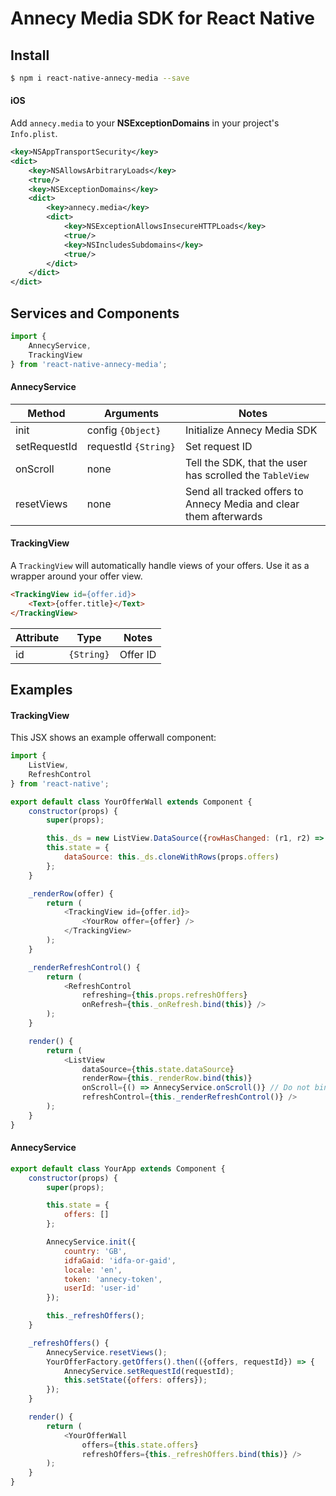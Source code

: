 # Annecy Media SDK for React Native

## Install

```bash
$ npm i react-native-annecy-media --save
```

#### iOS

Add `annecy.media` to your **NSExceptionDomains** in your project's `Info.plist`.

```xml
<key>NSAppTransportSecurity</key>
<dict>
    <key>NSAllowsArbitraryLoads</key>
    <true/>
    <key>NSExceptionDomains</key>
    <dict>
        <key>annecy.media</key>
        <dict>
            <key>NSExceptionAllowsInsecureHTTPLoads</key>
            <true/>
            <key>NSIncludesSubdomains</key>
            <true/>
        </dict>
    </dict>
</dict>

```

## Services and Components

```javascript
import {
    AnnecyService,
    TrackingView
} from 'react-native-annecy-media';
```

#### AnnecyService

| Method | Arguments | Notes |
| ------ | --------- | ----- |
| init   | config&nbsp;`{Object}` | Initialize Annecy Media SDK |
| setRequestId | requestId&nbsp;`{String}` | Set request ID |
| onScroll | none | Tell the SDK, that the user has scrolled the `TableView` |
| resetViews | none | Send all tracked offers to Annecy Media and clear them afterwards |

#### TrackingView

A `TrackingView` will automatically handle views of your offers. Use it as a wrapper around your offer view.

```html
<TrackingView id={offer.id}>
	<Text>{offer.title}</Text>
</TrackingView>

```

| Attribute | Type         | Notes    |
| --------- | ------------ | -------- |
| id        | `{String}`   | Offer ID |

## Examples

#### TrackingView

This JSX shows an example offerwall component:

```javascript
import {
    ListView,
    RefreshControl
} from 'react-native';

export default class YourOfferWall extends Component {
    constructor(props) {
        super(props);

        this._ds = new ListView.DataSource({rowHasChanged: (r1, r2) => r1 !== r2});
        this.state = {
            dataSource: this._ds.cloneWithRows(props.offers)
        };
    }

    _renderRow(offer) {
        return (
            <TrackingView id={offer.id}>
                <YourRow offer={offer} />
            </TrackingView>
        );
    }

    _renderRefreshControl() {
        return (
            <RefreshControl
                refreshing={this.props.refreshOffers}
                onRefresh={this._onRefresh.bind(this)} />
        );
    }

    render() {
        return (
            <ListView
                dataSource={this.state.dataSource}
                renderRow={this._renderRow.bind(this)}
                onScroll={() => AnnecyService.onScroll()} // Do not bind!
                refreshControl={this._renderRefreshControl()} />
        );
    }
}

```

#### AnnecyService

```javascript
export default class YourApp extends Component {
    constructor(props) {
        super(props);

        this.state = {
            offers: []
        };

        AnnecyService.init({
            country: 'GB',
            idfaGaid: 'idfa-or-gaid',
            locale: 'en',
            token: 'annecy-token',
            userId: 'user-id'
        });

        this._refreshOffers();
    }

    _refreshOffers() {
        AnnecyService.resetViews();
        YourOfferFactory.getOffers().then(({offers, requestId}) => {
            AnnecyService.setRequestId(requestId);
            this.setState({offers: offers});
        });
    }

    render() {
        return (
            <YourOfferWall
                offers={this.state.offers}
                refreshOffers={this._refreshOffers.bind(this)} />
        );
    }
}

```
